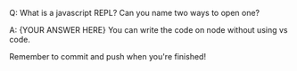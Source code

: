 Q: What is a javascript REPL? Can you name two ways to open one?

A: {YOUR ANSWER HERE}
You can write the code on node without using vs code. 

Remember to commit and push when you're finished!